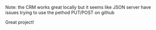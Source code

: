 Note: the CRM works great locally but it seems like JSON server have issues trying to use the pethod PUT/POST on github 

Great project!
